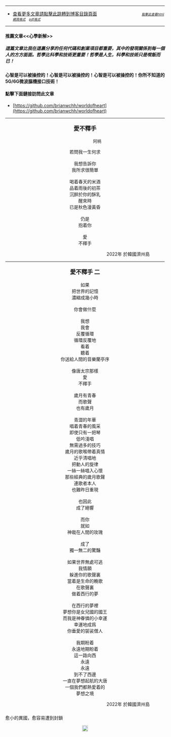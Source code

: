 ****
- [查看更多文章請點擊此跳轉到博客目錄頁面](../../tableOfContent.md) &nbsp;&nbsp; &nbsp; &nbsp; &nbsp; &nbsp; &nbsp; &nbsp; &nbsp; &nbsp; &nbsp; &nbsp; &nbsp; &nbsp; &nbsp; &nbsp; &nbsp; &nbsp;  <font size=1>[*_點擊此查看html網頁格式_*](../../tableOfContent.html)&nbsp; &nbsp; [*_pdf格式_*](../../tableOfContent.md.pdf)</font> 
****
#### 推薦文章<<心學新解>>

##### *_這篇文章比我在這裏分享的任何代碼和創業項目都重要，其中的發現關係到每一個人的方方面面。哲學比科學和技術更重要！哲學是人生，科學和技術只是喫飯而已！_*

#### 心智是可以被操控的！心智是可以被操控的！心智是可以被操控的！你所不知道的5G/6G微波腦機接口技術！ 

#### 點擊下面鏈接訪問此文章
- [https://github.com/brianwchh/worldofheart](https://github.com/brianwchh/worldofheart)

****

****<p align="center" style="font-size: large;">愛不釋手</p>****

<p align="center" style="font-size: small;">&nbsp;&nbsp;&nbsp;&nbsp;&nbsp;&nbsp;&nbsp;&nbsp;&nbsp;&nbsp;&nbsp;&nbsp;&nbsp;&nbsp;&nbsp;&nbsp;&nbsp;&nbsp;&nbsp;&nbsp; 阿柄</p>




<div align="center"> <!-- div_1-->

<p align="center"> 
  
若問我一生何求   
</br>
我想告訴你  
我所求很簡單   
</br>
喝着春天的米酒   
品着雨後的初茶  
沉醉於你的酥乳  
醒來時  
已是秋色漫黃昏  
  </br>
仍是  
抱着你  
</br>
愛  
不釋手  


</p>



<p align="right"> 2022年 於韓國濟州島 &nbsp;&nbsp;&nbsp;&nbsp;&nbsp;&nbsp;&nbsp;&nbsp;&nbsp;&nbsp;&nbsp; </p>  
</div> <!-- end of div_1-->

<div align="center" >

 

</div>


---

****<p align="center" style="font-size: large;">愛不釋手 二</p>****

<div align="center"> <!-- div_1-->

<p align="center"> 

如果   
把世界的記憶  
濃縮成幾小時  
  </br>
你會做什麼  
  </br>
我想  
我會  
反覆循環  
循環反覆地  
看着  
聽着  
你送給人間的音樂蘭亭序  
  </br>
像唐太宗那樣  
愛  
不釋手  
</br>
歲月有青春  
而歌聲  
也有歲月  
</br>
青澀的年華  
唱着青春的風采  
即使只有一把琴  
低吟淺唱  
無需過多的技巧  
歲月的歌喉帶着真情  
近乎清唱地  
把動人的旋律  
一絲一絲唱入心懷  
那些經典的歲月歌聲  
連歌者本人  
也難昨日重現  
</br>
也因此  
成了絕響  
</br>
而你  
就如  
神栽在人間的玫瑰  
</br>
成了  
獨一無二的驚豔  
</br>
如果世界無處可逃  
我情願  
躲進你的歌聲裏  
當着是生命的輓歌  
在歌聲裏  
做着西行的夢  
</br>
在西行的夢裡  
夢想你是女兒國的國王  
而我是神眷憐的小幸運  
幸運地成爲  
你垂愛的袈裟僧人  
</br>
我期盼着  
永遠地期盼着  
這一路向西  
永遠  
永遠  
到不了西邊  
一直在夢想起航的大唐  
一個我們都熱愛着的  
夢想之境  

</p>



<p align="right"> 2022年 於韓國濟州島 &nbsp;&nbsp;&nbsp;&nbsp;&nbsp;&nbsp;&nbsp;&nbsp;&nbsp;&nbsp;&nbsp; </p>  
</div> <!-- end of div_1-->

#####   
愈小的異國，愈容易遭到封鎖



<!-- image area, flex to make it center,it may not work for github, for html and pdf rendering only -->
<div align="center" style="page-break-inside: avoid;"> <!-- pictureWrapper_div add this only to make the bendan github understand -->

<div style="display: flex; flex-direction: row; margin-top: 0px; margin-bottom: 50px;">

<div style="flex-basics: auto;flex:1;"></div>



<image style=" flex:0; width: 90%; max-width: 1000px; height:auto; -moz-opacity: 0.95; -khtml-opacity: 0.95; opacity: 0.99;" src='./images/2-愛不釋手.jpg'/>


<div style="flex-basics: auto;flex:1;"></div>

</div>

</div> <!-- end pictureWrapper_div -->



